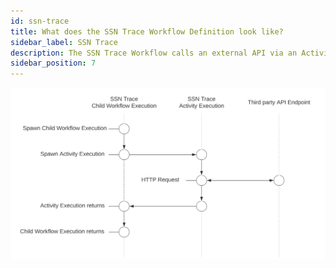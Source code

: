 ```yaml
---
id: ssn-trace
title: What does the SSN Trace Workflow Definition look like?
sidebar_label: SSN Trace
description: The SSN Trace Workflow calls an external API via an Activity Execution and returns the results.
sidebar_position: 7
---
```


<!--SNIPSTART background-checks-ssn-trace-workflow-definition-->
<!--SNIPEND-->

![Swim lane diagram of the SSN Trace Child Workflow Execution](images/ssn-trace-flow.svg)
